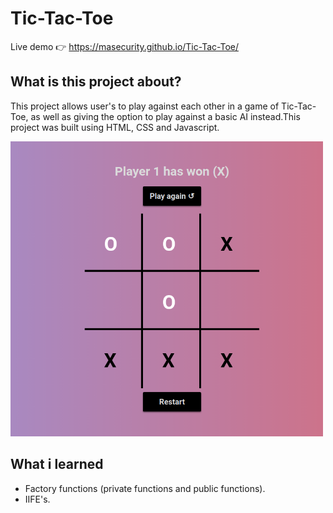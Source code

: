 # Tic-Tac-Toe
Live demo &#128073; https://masecurity.github.io/Tic-Tac-Toe/
## What is this project about?
This project allows user's to play against each other in a game of Tic-Tac-Toe, as well as giving the option to play against a basic AI instead.This project was built
using HTML, CSS and Javascript.

<img src="./images/Tic-Tac-Toe.png" width="500px" height="auto">

## What i learned
- Factory functions (private functions and public functions).
- IIFE's.
